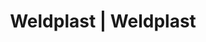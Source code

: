 ---
Filename: "eshop-products-variant196"
Link: "file:/Users/vinayakpatel/Downloads/www.weldplast.cz/eshop_products_compare/add/eshop-products-variant196"
product_name: "null"
product_id: "null"
title: "Weldplast | Weldplast"
product_desc: ""
product_specs: ""
product_downloads: ""
href: ""
p_desc_2: ""
accessories: ""
similar_products: ""
---